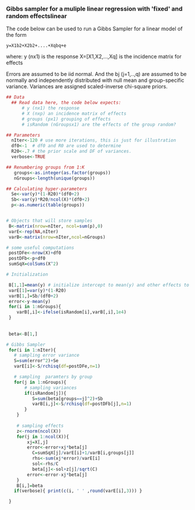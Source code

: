 ### Gibbs sampler for a muliple linear regression with 'fixed' and random effectslinear

  The code below can be used to run a Gibbs Sampler for a linear model of the form

    y=X1b2+X2b2+....+Xqbq+e

where:
   y (nx1) is the response
   X=[X1,X2,...,Xq] is the incidence matrix for effects

Errors are assumed to be iid normal. And the bj (j=1,..,q) are assumed to be normally and independently distributed with null mean and group-specific variance. Variances are assigned scaled-inverse chi-square priors.

```R 
## Data
  ## Read data here, the code below expects:
      # y (nx1) the response
      # X (nxp) an incidence matrix of effects 
      # groups (px1) grouping of effects 
      # isRandom (nGroupsx1) are the effects of the group random?

## Parameters
  nIter<-120 # use more iterations, this is just for illustration
  df0<-1  # df0 and R0 are used to determine
  R20<-.7 # the prior scale and DF of variances.
  verbose<-TRUE

## Renumbering groups from 1:K
   groups<-as.integer(as.factor(groups))
   nGroups<-length(unique(groups))

## Calculating hyper-parameters
  Se<-var(y)*(1-R20)*(df0+2)
  Sb<-var(y)*R20/ncol(X)*(df0+2)
  p<-as.numeric(table(groups))


# Objects that will store samples
 B<-matrix(nrow=nIter, ncol=sum(p),0)
 varE<-rep(NA,nIter)
 varB<-matrix(nrow=nIter,ncol=nGroups)

# some useful computations
 postDFe<-nrow(X)+df0
 postDFb<-p+df0
 sumSqX=colSums(X^2)

# Initialization

 B[1,1]=mean(y) # initialize intercept to mean(y) and other effects to zero
 varE[1]=var(y)*(1-R20)
 varB[1,]=Sb/(df0+2)
 error<-y-mean(y)
 for(i in 1:nGroups){
 	varB[,i]<-ifelse(isRandom[i],varB[,i],1e4)
 }
 
 
 beta<-B[1,]

# Gibbs Sampler
 for(i in 1:nIter){
   # sampling error variance
   S=sum(error^2)+Se
   varE[i]<-S/rchisq(df=postDFe,n=1)

   # sampling  paramters by group
   for(j in 1:nGroups){
       # sampling variances
       if(isRandom[j]){              
          S=sum(beta[groups==j]^2)+Sb
          varB[i,j]<-S/rchisq(df=postDFb[j],n=1)
       }
    }
    
    # sampling effects
    z<-rnorm(ncol(X))
    for(j in 1:ncol(X)){
        xj=X[,j]
        error<-error+xj*beta[j]
          C=sumSqX[j]/varE[i]+1/varB[i,groups[j]]
          rhs<-sum(xj*error)/varE[i]
          sol<-rhs/C
          beta[j]<-sol+z[j]/sqrt(C)
        error<-error-xj*beta[j]
    } 
    B[i,]=beta
   if(verbose){ print(c(i, ' ' ,round(varE[i],3))) }

 }
 
```
